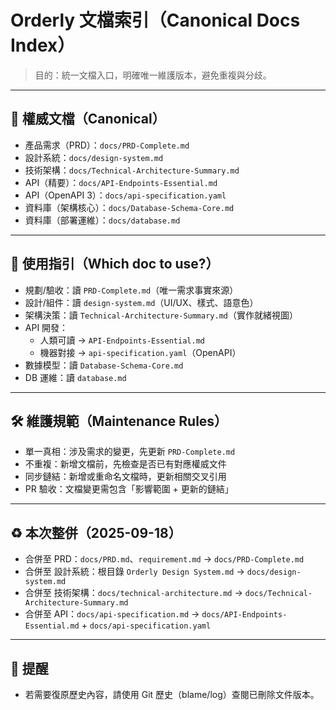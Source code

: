 # Orderly 文檔索引（Canonical Docs Index）

> 目的：統一文檔入口，明確唯一維護版本，避免重複與分歧。

---

## 🎯 權威文檔（Canonical）
- 產品需求（PRD）：`docs/PRD-Complete.md`
- 設計系統：`docs/design-system.md`
- 技術架構：`docs/Technical-Architecture-Summary.md`
- API（精要）：`docs/API-Endpoints-Essential.md`
- API（OpenAPI 3）：`docs/api-specification.yaml`
- 資料庫（架構核心）：`docs/Database-Schema-Core.md`
- 資料庫（部署運維）：`docs/database.md`

---

## 🧭 使用指引（Which doc to use?）
- 規劃/驗收：讀 `PRD-Complete.md`（唯一需求事實來源）
- 設計/組件：讀 `design-system.md`（UI/UX、樣式、語意色）
- 架構決策：讀 `Technical-Architecture-Summary.md`（實作就緒視圖）
- API 開發：
  - 人類可讀 → `API-Endpoints-Essential.md`
  - 機器對接 → `api-specification.yaml`（OpenAPI）
- 數據模型：讀 `Database-Schema-Core.md`
- DB 運維：讀 `database.md`

---

## 🛠️ 維護規範（Maintenance Rules）
- 單一真相：涉及需求的變更，先更新 `PRD-Complete.md`
- 不重複：新增文檔前，先檢查是否已有對應權威文件
- 同步鏈結：新增或重命名文檔時，更新相關交叉引用
- PR 驗收：文檔變更需包含「影響範圍 + 更新的鏈結」

---

## ♻️ 本次整併（2025-09-18）
- 合併至 PRD：`docs/PRD.md`、`requirement.md` → `docs/PRD-Complete.md`
- 合併至 設計系統：根目錄 `Orderly Design System.md` → `docs/design-system.md`
- 合併至 技術架構：`docs/technical-architecture.md` → `docs/Technical-Architecture-Summary.md`
- 合併至 API：`docs/api-specification.md` → `docs/API-Endpoints-Essential.md` + `docs/api-specification.yaml`

---

## 📌 提醒
- 若需要復原歷史內容，請使用 Git 歷史（blame/log）查閱已刪除文件版本。

